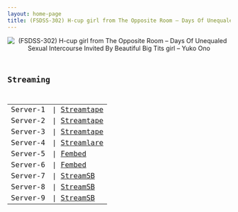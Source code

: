```yaml
---
layout: home-page
title: (FSDSS-302) H-cup girl from The Opposite Room – Days Of Unequaled Sexual Intercourse Invited By Beautiful Big Tits girl – Yuko Ono
---
```

<center>
<img src="https://blogger.googleusercontent.com/img/a/AVvXsEivtUE7e7QYC0lRVNRXDpRneO6DTuawm81NN-OQ_uUTU3PLIeWJgBBL9bpL08aQGNNKQKusMPzG5ms-uuqT19O199G6vGAPY8swReITYdE9xQlmCiOj7meLXJcH7yDkVM8X1lrVt0OEY59NwAujP3UshK_dCzCnAqJrfIDgiQNcZXm5XrYQBbCD8yHr=s16000" alt="(FSDSS-302) H-cup girl from The Opposite Room – Days Of Unequaled Sexual Intercourse Invited By Beautiful Big Tits girl – Yuko Ono">
</center>
<pre><code>
<h2>Streaming</h2>
<table><tbody>
<tr>
<td>Server-1</td>
<td>| <a href="https://streamtape.com/v/RLg7MaV068UdROP/FSDSS-302_Yuko_Ono.mp4" target="_blank">Streamtape</a></td>
</tr>
<tr>
<td>Server-2</td>
<td>| <a href="https://streamtape.com/v/XkGeV7G86xcDYVR/FSDSS-302_Yuko_Ono.mp4" target="_blank">Streamtape</a></td>
</tr>
<tr>
<td>Server-3</td>
<td>| <a href="https://strtape.cloud/v/Jvjk2YzPOofGBL/FSDSS-302-EN-SEXTB.NET-10312021.mp4" target="_blank">Streamtape</a></td>
</tr>
<tr>
<td>Server-4</td>
<td>| <a href="https://streamlare.com/v/NBQe7lB0O0WD59bO" target="_blank">Streamlare</a></td>
</tr>
<tr>
<td>Server-5</td>
<td>| <a href="https://javpoll.com/f/r4mm-ue-xg4l351" target="_blank">Fembed</a></td>
</tr>
<tr>
<td>Server-6</td>
<td>| <a href="https://www.watchjavnow.xyz/f/3e5m3ame83r82jw" target="_blank">Fembed</a></td>
</tr>
<tr>
<td>Server-7</td>
<td>| <a href="https://playersb.com/d/6sptcchfhici.html" target="_blank">StreamSB</a></td>
</tr>
<tr>
<td>Server-8</td>
<td>| <a href="https://javside.com/d/t8dnlksld0ht.html" target="_blank">StreamSB</a></td>
</tr>
<tr>
<td>Server-9</td>
<td>| <a href="https://streamsb.net/d/w730b7s2px74.html" target="_blank">StreamSB</a></td>
</tr>
</tbody></table>
</code></pre>
